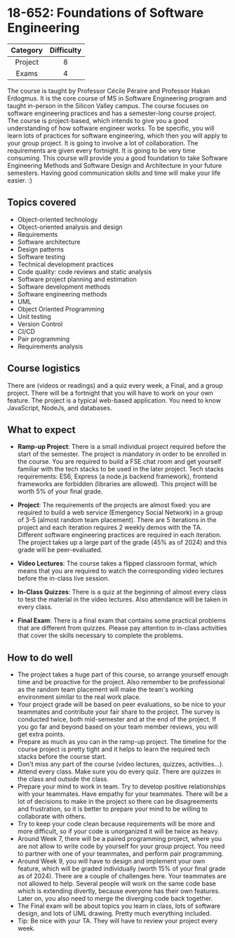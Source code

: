 # 18-652: Foundations of Software Engineering

| Category | Difficulty |
|:-:       | :-:        |
| Project  | 8          |
| Exams    | 4          |

The course is taught by Professor Cécile Péraire and Professor Hakan Erdogmus. It is the core course of MS in Software Engineering program and taught in-person in the Silicon Valley campus. The course focuses on software engineering practices and has a semester-long course project. The course is project-based, which intends to give you a good understanding of how software engineer works. To be specific, you will learn lots of practices for software engineering, which then you will apply to your group project. It is going to involve a lot of collaboration. The requirements are given every fortnight. It is going to be very time consuming. This course will provide you a good foundation to take Software Engineering Methods and Software Design and Architecture in your future semesters. Having good communication skills and time will make your life easier. :)

## Topics covered

- Object-oriented technology
- Object-oriented analysis and design
- Requirements
- Software architecture
- Design patterns
- Software testing
- Technical development practices
- Code quality: code reviews and static analysis
- Software project planning and estimation
- Software development methods
- Software engineering methods
- UML
- Object Oriented Programming
- Unit testing
- Version Control
- CI/CD
- Pair programming
- Requirements analysis

## Course logistics

There are (videos or readings) and a quiz every week, a Final, and a group project. There will be a fortnight that you will have to work on your own feature. The project is a typical web-based application. You need to know JavaScript, NodeJs, and databases.

## What to expect

- **Ramp-up Project**: There is a small individual project required before the start of the semester. The project is mandatory in order to be enrolled in the course. You are required to build a FSE chat room and get yourself familiar with the tech stacks to be used in the later project. Tech stacks requirements: ES6, Express (a node.js backend framework), frontend frameworks are forbidden (libraries are allowed). This project willl be worth 5% of your final grade.

- **Project**: The requirements of the projects are almost fixed: you are required to build a web service (Emergency Social Network) in a group of 3-5 (almost random team placement). There are 5 iterations in the project and each iteration requires 2 weekly demos with the TA. Different software engineering practices are required in each iteration. The project takes up a large part of the grade (45% as of 2024) and this grade will be peer-evaluated.

- **Video Lectures**: The course takes a flipped classroom format, which means that you are required to watch the corresponding video lectures before the in-class live session.

- **In-Class Quizzes**: There is a quiz at the beginning of almost every class to test the material in the video lectures. Also attendance will be taken in every class.

- **Final Exam**: There is a final exam that contains some practical problems that are different from quizzes. Please pay attention to in-class activities that cover the skills necessary to complete the problems.

## How to do well

- The project takes a huge part of this course, so arrange yourself enough time and be proactive for the project. Also remember to be professional as the random team placement will make the team's working environment similar to the real work place.
- Your project grade will be based on peer evaluations, so be nice to your teammates and contribute your fair share to the project. The survey is conducted twice, both mid-semester and at the end of the project. If you go far and beyond based on your team member reviews, you will get extra points.
- Prepare as much as you can in the ramp-up project. The timeline for the course project is pretty tight and it helps to learn the required tech stacks before the course start.
- Don't miss any part of the course (video lectures, quizzes, activities...).
- Attend every class. Make sure you do every quiz. There are quizzes in the class and outside the class.
- Prepare your mind to work in team. Try to develop positive relationships with your teammates. Have empathy for your teammates. There will be a lot of decisions to make in the project so there can be disagreements and frustration, so it is better to prepare your mind to be willing to collaborate with others.
- Try to keep your code clean because requirements will be more and more difficult, so if your code is unorganized it will be twice as heavy.
- Around Week 7, there will be a paired programming project, where you are not allow to write code by yourself for your group project. You need to partner with one of your teammates, and perform pair programming.
- Around Week 9, you will have to design and implement your own feature, which will be graded individually (worth 15% of your final grade as of 2024). There are a couple of challenges here. Your teammates are not allowed to help. Several people will work on the same code base which is extending divertly, because everyone has their own features. Later on, you also need to merge the diverging code back together.
- The Final exam will be about topics you learn in class, lots of software design, and lots of UML drawing. Pretty much everything included.
- Tip: Be nice with your TA. They will have to review your project every week.
